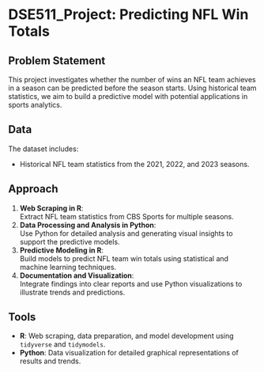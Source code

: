 # **DSE511_Project: Predicting NFL Win Totals**

## **Problem Statement**  
This project investigates whether the number of wins an NFL team achieves in a season can be predicted before the season starts. Using historical team statistics, we aim to build a predictive model with potential applications in sports analytics.

## **Data**  
The dataset includes:  
- Historical NFL team statistics from the 2021, 2022, and 2023 seasons.

## **Approach**  
1. **Web Scraping in R**:  
   Extract NFL team statistics from CBS Sports for multiple seasons.  
2. **Data Processing and Analysis in Python**:  
   Use Python for detailed analysis and generating visual insights to support the predictive models.  
3. **Predictive Modeling in R**:  
   Build models to predict NFL team win totals using statistical and machine learning techniques.  
4. **Documentation and Visualization**:  
   Integrate findings into clear reports and use Python visualizations to illustrate trends and predictions.  

## **Tools**  
- **R**: Web scraping, data preparation, and model development using `tidyverse` and `tidymodels`.  
- **Python**: Data visualization for detailed graphical representations of results and trends.
